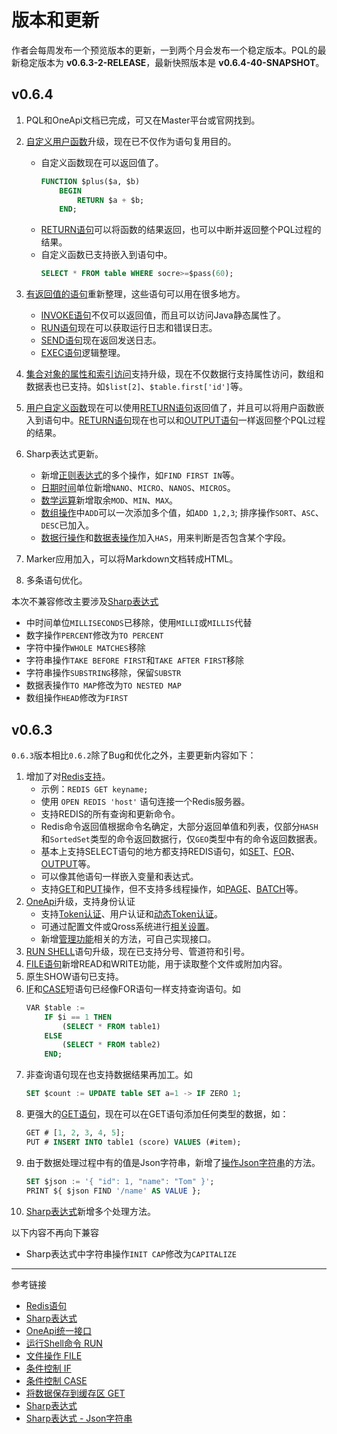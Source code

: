 # 版本和更新
作者会每周发布一个预览版本的更新，一到两个月会发布一个稳定版本。PQL的最新稳定版本为 **v0.6.3-2-RELEASE**，最新快照版本是 **v0.6.4-40-SNAPSHOT**。 

## v0.6.4
1. PQL和OneApi文档已完成，可又在Master平台或官网找到。
2. [自定义用户函数](/pql/function.md)升级，现在已不仅作为语句复用目的。
    * 自定义函数现在可以返回值了。
        ```sql
        FUNCTION $plus($a, $b)
            BEGIN
                RETURN $a + $b;
            END;
        ```
    * [RETURN语句](/pql/return.md)可以将函数的结果返回，也可以中断并返回整个PQL过程的结果。
    * 自定义函数已支持嵌入到语句中。
        ```sql
        SELECT * FROM table WHERE socre>=$pass(60);
        ```    
3. [有返回值的语句](/pql/evaluate.md)重新整理，这些语句可以用在很多地方。
    * [INVOKE语句](/pql/invoke.md)不仅可以返回值，而且可以访问Java静态属性了。
    * [RUN语句](/pql/run.md)现在可以获取运行日志和错误日志。
    * [SEND语句](/pql/send.md)现在返回发送日志。
    * [EXEC语句](/pql/exec.md)逻辑整理。
    
4. [集合对象的属性和索引访问](/pql/collection.md)支持升级，现在不仅数据行支持属性访问，数组和数据表也已支持。如`$list[2]`、`$table.first['id']`等。
6. [用户自定义函数](/pql/function.md)现在可以使用[RETURN语句](/pql/return.md)返回值了，并且可以将用户函数嵌入到语句中。[RETURN语句](/pql/return.md)现在也可以和[OUTPUT语句](/pql/output.md)一样返回整个PQL过程的结果。
7. Sharp表达式更新。
    * 新增[正则表达式](/pql/sharp-regex.md)的多个操作，如`FIND FIRST IN`等。
    * [日期时间](/pql/sharp-datetime.md)单位新增`NANO`、`MICRO`、`NANOS`、`MICROS`。
    * [数学运算](/pql/sharp-numeric.md)新增取余`MOD`、`MIN`、`MAX`。
    * [数组操作](/pql/sharp-array.md)中`ADD`可以一次添加多个值，如`ADD 1,2,3`; 排序操作`SORT`、`ASC`、`DESC`已加入。
    * [数据行操作](/pql/sharp-row.md)和[数据表操作](/pql/sharp-table.md)加入`HAS`，用来判断是否包含某个字段。
8. Marker应用加入，可以将Markdown文档转成HTML。
9. 多条语句优化。

本次不兼容修改主要涉及[Sharp表达式](/pql/sharp.md)

* 中时间单位`MILLISECONDS`已移除，使用`MILLI`或`MILLIS`代替
* 数字操作`PERCENT`修改为`TO PERCENT`
* 字符中操作`WHOLE MATCHES`移除
* 字符串操作`TAKE BEFORE FIRST`和`TAKE AFTER FIRST`移除 
* 字符串操作`SUBSTRING`移除，保留`SUBSTR`
* 数据表操作`TO MAP`修改为`TO NESTED MAP`
* 数组操作`HEAD`修改为`FIRST`

## v0.6.3
`0.6.3`版本相比`0.6.2`除了Bug和优化之外，主要更新内容如下：

1. 增加了对[Redis支持](/pql/redis.md)。
   * 示例：`REDIS GET keyname;`
   * 使用 `OPEN REDIS 'host'` 语句连接一个Redis服务器。
   * 支持REDIS的所有查询和更新命令。
   * Redis命令返回值根据命令名确定，大部分返回单值和列表，仅部分`HASH`和`SortedSet`类型的命令返回数据行，仅`GEO`类型中有的命令返回数据表。
   * 基本上支持SELECT语句的地方都支持REDIS语句，如[SET](/pql/set.md)、[FOR](/pql/for.md)、[OUTPUT](/pql/output.md)等。
   * 可以像其他语句一样嵌入变量和表达式。
   * 支持[GET](/pql/get.md)和[PUT](/pql/put.md)操作，但不支持多线程操作，如[PAGE](/pql/page.md)、[BATCH](/pql/batch.md)等。
2. [OneApi](/oneapi/overview.md)升级，支持身份认证
   * 支持[Token认证](/oneapi/token.md)、用户认证和[动态Token认证](/oneapi/token.md)。
   * 可通过配置文件或Qross系统进行[相关设置](/oneapi/setup.md)。
   * 新增[管理功能](/oneapi/management.md)相关的方法，可自己实现接口。
3. [RUN SHELL](/pql/run.md)语句升级，现在已支持分号、管道符和引号。
4. [FILE语句](/pql/file.md)新增READ和WRITE功能，用于读取整个文件或附加内容。
5. 原生SHOW语句已支持。
6. [IF](/pql/if.md)和[CASE](/pql/case.md)短语句已经像FOR语句一样支持查询语句。如
    ```sql
    VAR $table := 
        IF $i == 1 THEN
            (SELECT * FROM table1)
        ELSE
            (SELECT * FROM table2)
        END;
    ```
7. 非查询语句现在也支持数据结果再加工。如
    ```sql
    SET $count := UPDATE table SET a=1 -> IF ZERO 1;
    ```
8. 更强大的[GET语句](/pql/get.md)，现在可以在GET语句添加任何类型的数据，如：
    ```sql
    GET # [1, 2, 3, 4, 5];
    PUT # INSERT INTO table1 (score) VALUES (#item);
    ```
9. 由于数据处理过程中有的值是Json字符串，新增了[操作Json字符串](/pql/sharp-json.md)的方法。
    ```sql
    SET $json := '{ "id": 1, "name": "Tom" }';
    PRINT ${ $json FIND '/name' AS VALUE }; 
    ```
10. [Sharp表达式](/pql/sharp.md)新增多个处理方法。

以下内容不再向下兼容

* Sharp表达式中字符串操作`INIT CAP`修改为`CAPITALIZE`

---
参考链接

* [Redis语句](/pql/redis.md)
* [Sharp表达式](/pql/sharp.md)
* [OneApi统一接口](/oneapi/overview.md)
* [运行Shell命令 RUN](/pql/run.md)
* [文件操作 FILE](/pql/file.md)
* [条件控制 IF](/pql/if.md)
* [条件控制 CASE](/pql/case.md)
* [将数据保存到缓存区 GET](/pql/get.md)
* [Sharp表达式](/pql/sharp.md)
* [Sharp表达式 - Json字符串](/pql/sharp-json.md)